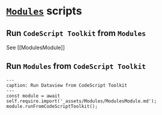 # [`Modules`](https://github.com/polyipseity/obsidian-modules) scripts

## Run `CodeScript Toolkit` from `Modules`

See [[ModulesModule]]

## Run `Modules` from `CodeScript Toolkit`

```code-button
---
caption: Run Dataview from CodeScript Toolkit
---
const module = await self.require.import('_assets/Modules/ModulesModule.md');
module.runFromCodeScriptToolkit();
```
